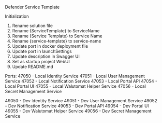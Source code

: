 Defender Service Template

Initialization

1. Rename solution file
2. Rename {ServiceTemplate} to ServiceName
3. Rename {Service Template} to Service Name
4. Rename {service-template} to service-name
5. Update port in docker deployment file
6. Update port in launchSettings
7. Update description in Swagger UI
8. Set as startup project WebUI
9. Update README.md

Ports:
47050 - Local Identity Service
47051 - Local User Management Service
47052 - Local Notification Service
47053 - Local Portal API
47054 - Local Portal UI
47055 - Local Walutomat Helper Service
47056 - Local Secret Management Service

49050 - Dev Identity Service
49051 - Dev User Management Service
49052 - Dev Notification Service
49053 - Dev Portal API
49054 - Dev Portal UI
49055 - Dev Walutomat Helper Service
49056 - Dev Secret Management Service
